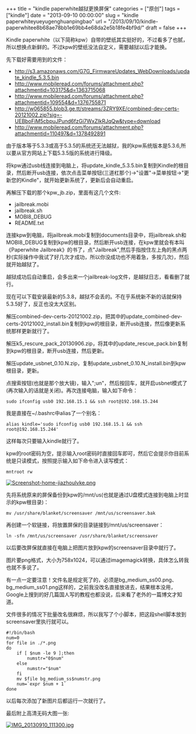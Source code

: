 +++
title = "kindle paperwhite越狱更换屏保"
categories = ["原创"]
tags = ["kindle"]
date = "2013-09-10 00:00:00"
slug = "kindle paperwhiteyueyugenghuanpingbao"
url = "/2013/09/10/kindle-paperwhitee8b68ae78bb1e69bb4e68da2e5b18fe4bf9d/"
draft = false
+++

Kindle paperwhite（以下简称kpw）自带的壁纸其实挺好的，不过看多了也腻，所以想换点新鲜的。不过kpw的壁纸没法自定义，需要越狱以后才能换。

先下载好需要用到的文件：

  * http://s3.amazonaws.com/G7G_FirmwareUpdates_WebDownloads/update_kindle_5.3.5.bin
  * http://www.mobileread.com/forums/attachment.php?attachmentid=103175&d=1363715068
  * http://www.mobileread.com/forums/attachment.php?attachmentid=109554&d=1376755871
  * http://w065855.blob3.ge.tt/streams/3ZRY9XE/combined-dev-certs-20121002.zip?sig=-UEBboFiM5cbpuJPund6fzGi7WxZIkRJqQw&type=download
  * http://www.mobileread.com/forums/attachment.php?attachmentid=110497&d=1378492891

由于版本等于5.3.3或高于5.3.5的系统还无法越狱，我的kpw系统版本是5.3.6,所以要从官方网站上下载5.3.5版的系统进行降级。

将kpw通过usb线连接到电脑上，将update_kindle_5.3.5.bin复制到Kindle的根目录，然后断开usb连接，依次点击菜单按钮(三道杠那个)->"设置"->菜单按钮->"更新您的Kindle"，就开始更新系统了，更新后会自动重启。

再解压下载的那个kpw_jb.zip，里面有这几个文件:

  * jailbreak.mobi
  * jailbreak.sh
  * MOBI8_DEBUG
  * README.txt

连接kpw到电脑，将jailbreak.mobi复制到documents目录中，将jailbreak.sh和MOBI8_DEBUG复制到kpw的根目录，然后断开usb连接，在kpw里就会有本叫《Paperwhite Jailbreak》的书了，点"Jailbreak",然后手指按住左上角的黑点两秒(实际操作中我试了好几次才成功，所以你没成功也不用着急，多按几次)，然后就开始越狱了。

越狱成功后自动重启，会多出来一个jailbreak-log文件，是越狱日志，看看删了就行。

现在可以下载安装最新的5.3.8，越狱不会丢的。不在乎系统新不新的话就保持5.3.5好了，反正也没太大区别。

解压combined-dev-certs-20121002.zip，把其中的update_combined-dev-certs-20121002_install.bin复制到kpw的根目录，断开usb连接，然后像更新系统那样更新就行了。

解压k5_rescure_pack_20130906.zip，将其中的update_rescue_pack.bin复制到kpw的根目录，断开usb连接，然后更新。

解压update_usbnet_0.10.N.zip，复制update_usbnet_0.10.N_install.bin到kpw根目录，更新。

点搜索按钮(也就是那个放大镜)，输入";un"，然后按回车，就开启usbnet模式了(再次输入的话就是关闭)。再次连接电脑，输入如下命令：
    
    sudo ifconfig usb0 192.168.15.1 && ssh root@192.168.15.244

我是直接在~/.bashrc中alias了一个别名：
    
    alias kindle='sudo ifconfig usb0 192.168.15.1 && ssh root@192.168.15.244'

这样每次只要输入kindle就行了。

kpw的root密码为空，提示输入root密码时直接回车即可，然后它会提示你目前系统是只读模式，按照提示输入如下命令进入读写模式：
    
    mntroot rw

[![Screenshot-home-jiazhoulvke.png](http://www.jiazhoulvke.com/wp-content/uploads/2013/09/Screenshot-home-jiazhoulvke.png)](http://www.jiazhoulvke.com/wp-content/uploads/2013/09/Screenshot-home-jiazhoulvke.png)

先将系统原来的屏保备份到kpw的/mnt/us(也就是通过U盘模式连接到电脑上时显示的kpw根目录)：

    mv /usr/share/blanket/screensaver /mnt/us/screensaver.bak

再创建一个软链接，将放置屏保的目录链接到/mnt/us/screensaver：
    
    ln -sfn /mnt/us/screensaver /usr/share/blanket/screensaver

以后要改屏保就直接在电脑上把图片放到kpw的screensaver目录中就行了。

图片要png格式，大小为758x1024，可以通过imagemagick转换，具体怎么转我也就不多说了。

有一点一定要注意！文件名是规定死了的，必须是bg_medium_ss00.png、bg_medium_ss01.png这样的，之前我没改名直接放进去，结果根本没用，Google上搜到的好几篇国人写的教程也都没说，后来看了老外的一篇博文才知道。

文件很多的情况下批量改名很麻烦，所以我写了个小脚本，把这段shell脚本放到screensaver里执行就可以。
    
    #!/bin/bash
    num=0
    for file in ./*.png
    do
        if [ $num -le 9 ];then
            numstr="0$num"
        else
            numstr="$num"
        fi
        mv $file bg_medium_ss$numstr.png
        num=`expr $num + 1`
    done

以后每次添加了新图片后都运行一次就行了。




最后附上高清无码大图一张:




[![IMG_20130910_111300.jpg](http://www.jiazhoulvke.com/wp-content/uploads/2013/09/IMG_20130910_111300.jpg)](http://www.jiazhoulvke.com/wp-content/uploads/2013/09/IMG_20130910_111300.jpg)